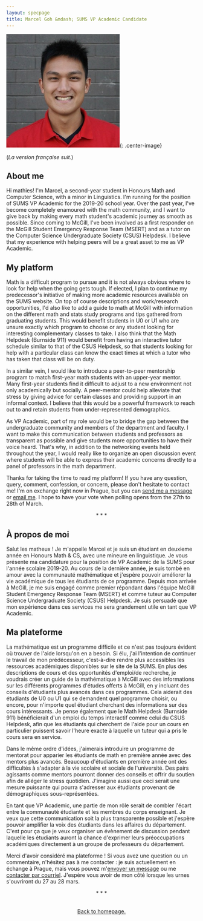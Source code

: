 ```yaml
---
layout: specpage
title: Marcel Goh &mdash; SUMS VP Academic Candidate
---
```


![me](profile_cropped300.jpeg){: .center-image}

(_La version française suit._)

## About me

Hi mathies! I'm Marcel, a second-year student in Honours Math and Computer Science, with a minor in Linguistics. I'm running for the position of SUMS VP Academic for the 2019-20 school year. Over the past year, I've become completely enamoured with the math community, and I want to give back by making every math student's academic journey as smooth as possible. Since coming to McGill, I've been involved as a first responder on the McGill Student Emergency Response Team (MSERT) and as a tutor on the Computer Science Undergraduate Society (CSUS) Helpdesk. I believe that my experience with helping peers will be a great asset to me as VP Academic. 

## My platform

Math is a difficult program to pursue and it is not always obvious where to look for help when the going gets tough. If elected, I plan to continue my predecessor's initiative of making more academic resources available on the SUMS website. On top of course descriptions and work/research opportunities, I'd also like to add a guide to math at McGill with information on the different math and stats study programs and tips gathered from graduating students. This would benefit students in U0 or U1 who are unsure exactly which program to choose or any student looking for interesting complementary classes to take. I also think that the Math Helpdesk (Burnside 911) would benefit from having an interactive tutor schedule similar to that of the CSUS Helpdesk, so that students looking for help with a particular class can know the exact times at which a tutor who has taken that class will be on duty.

In a similar vein, I would like to introduce a peer-to-peer mentorship program to match first-year math students with an upper-year mentor. Many first-year students find it difficult to adjust to a new environment not only academically but socially. A peer-mentor could help alleviate that stress by giving advice for certain classes and providing support in an informal context. I believe that this would be a powerful framework to reach out to and retain students from under-represented demographics.

As VP Academic, part of my role would be to bridge the gap between the undergraduate community and members of the department and faculty. I want to make this communication between students and professors as transparent as possible and give students more opportunities to have their voice heard. That's why, in addition to the networking events held throughout the year, I would really like to organize an open discussion event where students will be able to express their academic concerns directly to a panel of professors in the math department.

Thanks for taking the time to read my platform! If you have any question, query, comment, confession, or concern, please don't hesitate to contact me! I'm on exchange right now in Prague, but you can [send me a message](https://www.facebook.com/marcel.goh.1) or [email me](mailto:marcel.goh@mail.mcgill.ca). I hope to have your vote when polling opens from the 27th to 28th of March.

<center>* * *</center>

## À propos de moi

Salut les matheux ! Je m'appelle Marcel et je suis un étudiant en deuxieme année en Honours Math & CS, avec une mineure en linguistique. Je vous présente ma candidature pour la position de VP Academic de la SUMS pour l'année scolaire 2019-20. Au cours de la dernière année, je suis tombé en amour avec la communauté mathématique et j'espère pouvoir améliorer la vie académique de tous les étudiants de ce programme. Depuis mon arrivée à McGill, je me suis engagé comme premier répondant dans l'équipe McGill Student Emergency Response Team (MSERT) et comme tuteur au Computer Science Undergraduate Society (CSUS) Helpdesk. Je suis persuadé que mon expérience dans ces services me sera grandement utile en tant que VP Academic.

## Ma plateforme

La mathématique est un programme difficile et ce n'est pas toujours évident où trouver de l'aide lorsqu'on en a besoin. Si élu, j'ai l'intention de continuer le travail de mon prédécesseur, c'est-à-dire rendre plus accessibles les ressources académiques disponibles sur le site de la SUMS. En plus des descriptions de cours et des opportunités d'emploi/de recherche, je voudrais créer un guide de la mathématique à McGill avec des informations sur les différents programmes d'études offerts à McGill, en y incluant des conseils d'étudiants plus avancés dans ces programmes. Cela aiderait des étudiants de U0 ou U1 qui se demandent quel programme choisir, ou encore, pour n'importe quel étudiant cherchant des informations sur des cours intéressants. Je pense également que le Math Helpdesk (Burnside 911) bénéficierait d'un emploi du temps interactif comme celui du CSUS Helpdesk, afin que les étudiants qui cherchent de l'aide pour un cours en particulier puissent savoir l'heure exacte à laquelle un tuteur qui a pris le cours sera en service.

Dans le même ordre d'idées, j'aimerais introduire un programme de mentorat pour apparier les étudiants de math en première année avec des mentors plus avancés. Beaucoup d'étudiants en première année ont des difficultés à s'adapter à la vie scolaire et sociale de l'université. Des pairs agissants comme mentors pourront donner des conseils et offrir du soutien afin de alléger le stress quotidien. J'imagine aussi que ceci serait une mesure puissante qui pourra s'adresser aux étudiants provenant de démographiques sous-représentées.

En tant que VP Academic, une partie de mon rôle serait de combler l'écart entre la communauté étudiante et les membres du corps enseignant. Je veux que cette communication soit la plus transparente possible et j'espère pouvoir amplifier la voix des étudiants dans les affaires du département. C'est pour ça que je veux organiser un évènement de discussion pendant laquelle les étudiants auront la chance d'exprimer leurs préoccupations académiques directement à un groupe de professeurs du département.

Merci d'avoir considéré ma plateforme ! Si vous avez une question ou un commentaire, n'hésitez pas à me contacter : je suis actuellement en échange à Prague, mais vous pouvez m'[envoyer un message](https://www.facebook.com/marcel.goh.1) ou me [contacter par courriel](mailto:marcel.goh@mail.mcgill.ca). J'espère vous avoir de mon côté lorsque les urnes s'ouvriront du 27 au 28 mars.

<center>* * *</center>
<br>
<center>
<p>
    <a class="side-link"
       href="/">Back to homepage.</a>
</p>
</center>